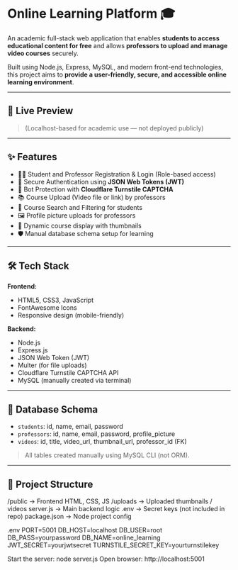 # Online Learning Platform 🎓

An academic full-stack web application that enables **students to access educational content for free** and allows **professors to upload and manage video courses** securely.

Built using Node.js, Express, MySQL, and modern front-end technologies, this project aims to **provide a user-friendly, secure, and accessible online learning environment**.

---

## 🔗 Live Preview

> (Localhost-based for academic use — not deployed publicly)

---

## ✨ Features

- 👨‍🎓 Student and Professor Registration & Login (Role-based access)
- 🔐 Secure Authentication using **JSON Web Tokens (JWT)**
- 🤖 Bot Protection with **Cloudflare Turnstile CAPTCHA**
- 📚 Course Upload (Video file or link) by professors
- 🔎 Course Search and Filtering for students
- 🖼️ Profile picture uploads for professors
- 📂 Dynamic course display with thumbnails
- 🛡️ Manual database schema setup for learning

---

## 🛠️ Tech Stack

**Frontend:**  
- HTML5, CSS3, JavaScript  
- FontAwesome Icons  
- Responsive design (mobile-friendly)

**Backend:**  
- Node.js  
- Express.js  
- JSON Web Token (JWT)  
- Multer (for file uploads)  
- Cloudflare Turnstile CAPTCHA API  
- MySQL (manually created via terminal)

---

## 🧱 Database Schema

- `students`: id, name, email, password  
- `professors`: id, name, email, password, profile_picture  
- `videos`: id, title, video_url, thumbnail_url, professor_id (FK)

> All tables created manually using MySQL CLI (not ORM).

---

## 📂 Project Structure

/public → Frontend HTML, CSS, JS
/uploads → Uploaded thumbnails / videos
server.js → Main backend logic
.env → Secret keys (not included in repo)
package.json → Node project config

.env
PORT=5001
DB_HOST=localhost
DB_USER=root
DB_PASS=yourpassword
DB_NAME=online_learning
JWT_SECRET=yourjwtsecret
TURNSTILE_SECRET_KEY=yourturnstilekey


Start the server:  node server.js
Open browser:  http://localhost:5001
